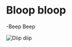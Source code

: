 # Bloop bloop

-Beep Beep

![Diip diip](http://groovypawsrescue.com/uploads/3/4/6/2/34625686/1362758.gif)
